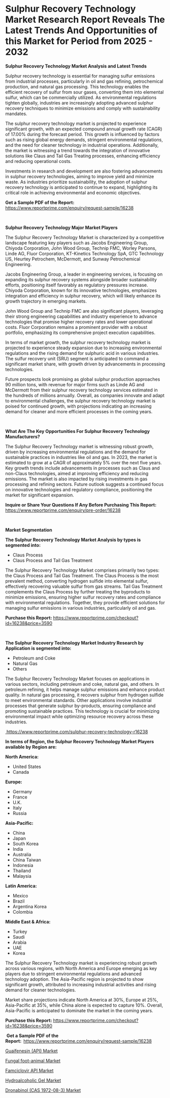<p><h1>Sulphur Recovery Technology Market Research Report Reveals The Latest Trends And Opportunities of this Market for Period from 2025 - 2032</h1></p><p><strong>Sulphur Recovery Technology Market Analysis and Latest Trends</strong></p>
<p><p>Sulphur recovery technology is essential for managing sulfur emissions from industrial processes, particularly in oil and gas refining, petrochemical production, and natural gas processing. This technology enables the efficient recovery of sulfur from sour gases, converting them into elemental sulfur, which can be commercially utilized. As environmental regulations tighten globally, industries are increasingly adopting advanced sulphur recovery techniques to minimize emissions and comply with sustainability mandates.</p><p>The sulphur recovery technology market is projected to experience significant growth, with an expected compound annual growth rate (CAGR) of 17.00% during the forecast period. This growth is influenced by factors such as rising global energy demands, stringent environmental regulations, and the need for cleaner technology in industrial operations. Additionally, the market is witnessing a trend towards the integration of innovative solutions like Claus and Tail Gas Treating processes, enhancing efficiency and reducing operational costs. </p><p>Investments in research and development are also fostering advancements in sulphur recovery technologies, aiming to improve yield and minimize waste. As industries prioritize sustainability, the adoption of sulphur recovery technology is anticipated to continue to expand, highlighting its critical role in achieving environmental and economic objectives.</p></p>
<p><strong>Get a Sample PDF of the Report:&nbsp;</strong> <a href="https://www.reportprime.com/enquiry/request-sample/16238?utm_campaign=120&utm_medium=2&utm_source=Github&utm_content=ia&utm_term=20032025&utm_id=sulphur-recovery-technology">https://www.reportprime.com/enquiry/request-sample/16238</a></p>
<p>&nbsp;</p>
<p><strong>Sulphur Recovery Technology Major Market Players</strong></p>
<p><p>The Sulphur Recovery Technology Market is characterized by a competitive landscape featuring key players such as Jacobs Engineering Group, Chiyoda Corporation, John Wood Group, Technip FMC, Worley Parsons, Linde AG, Fluor Corporation, KT-Kinetics Technology SpA, GTC Technology US, Heurtey Petrochem, McDermott, and Sunway Petrochemical Engineering. </p><p>Jacobs Engineering Group, a leader in engineering services, is focusing on expanding its sulphur recovery systems alongside broader sustainability efforts, positioning itself favorably as regulatory pressures increase. Chiyoda Corporation, known for its innovative technologies, emphasizes integration and efficiency in sulphur recovery, which will likely enhance its growth trajectory in emerging markets. </p><p>John Wood Group and Technip FMC are also significant players, leveraging their strong engineering capabilities and industry experience to advance technologies that promise higher recovery rates and lower operational costs. Fluor Corporation remains a prominent provider with a robust portfolio, emphasizing its comprehensive project execution capabilities.</p><p>In terms of market growth, the sulphur recovery technology market is projected to experience steady expansion due to increasing environmental regulations and the rising demand for sulphuric acid in various industries. The sulfur recovery unit (SRU) segment is anticipated to command a significant market share, with growth driven by advancements in processing technologies.</p><p>Future prospects look promising as global sulphur production approaches 90 million tons, with revenue for major firms such as Linde AG and McDermott from their sulphur recovery technology services estimated in the hundreds of millions annually. Overall, as companies innovate and adapt to environmental challenges, the sulphur recovery technology market is poised for continued growth, with projections indicating an increasing demand for cleaner and more efficient processes in the coming years.</p></p>
<p>&nbsp;</p>
<p><strong>What Are The Key Opportunities For Sulphur Recovery Technology Manufacturers?</strong></p>
<p><p>The Sulphur Recovery Technology market is witnessing robust growth, driven by increasing environmental regulations and the demand for sustainable practices in industries like oil and gas. In 2023, the market is estimated to grow at a CAGR of approximately 5% over the next five years. Key growth trends include advancements in processes such as Claus and non-Claus technologies, aimed at improving efficiency and reducing emissions. The market is also impacted by rising investments in gas processing and refining sectors. Future outlook suggests a continued focus on innovative technologies and regulatory compliance, positioning the market for significant expansion.</p></p>
<p><strong>Inquire or Share Your Questions If Any Before Purchasing This Report:</strong> <a href="https://www.reportprime.com/enquiry/pre-order/16238?utm_campaign=120&utm_medium=2&utm_source=Github&utm_content=ia&utm_term=20032025&utm_id=sulphur-recovery-technology">https://www.reportprime.com/enquiry/pre-order/16238</a></p>
<p>&nbsp;</p>
<p><strong>Market Segmentation</strong></p>
<p><strong>The Sulphur Recovery Technology Market Analysis by types is segmented into:</strong></p>
<p><ul><li>Claus Process</li><li>Claus Process and Tail Gas Treatment</li></ul></p>
<p><p>The Sulphur Recovery Technology Market comprises primarily two types: the Claus Process and Tail Gas Treatment. The Claus Process is the most prevalent method, converting hydrogen sulfide into elemental sulfur, effectively recovering valuable sulfur from gas streams. Tail Gas Treatment complements the Claus Process by further treating the byproducts to minimize emissions, ensuring higher sulfur recovery rates and compliance with environmental regulations. Together, they provide efficient solutions for managing sulfur emissions in various industries, particularly oil and gas.</p></p>
<p><strong>Purchase this Report:&nbsp;</strong><a href="https://www.reportprime.com/checkout?id=16238&price=3590&utm_campaign=120&utm_medium=2&utm_source=Github&utm_content=ia&utm_term=20032025&utm_id=sulphur-recovery-technology">https://www.reportprime.com/checkout?id=16238&price=3590</a></p>
<p>&nbsp;</p>
<p><strong>The Sulphur Recovery Technology Market Industry Research by Application is segmented into:</strong></p>
<p><ul><li>Petroleum and Coke</li><li>Natural Gas</li><li>Others</li></ul></p>
<p><p>The Sulphur Recovery Technology Market focuses on applications in various sectors, including petroleum and coke, natural gas, and others. In petroleum refining, it helps manage sulphur emissions and enhance product quality. In natural gas processing, it recovers sulphur from hydrogen sulfide to meet environmental standards. Other applications involve industrial processes that generate sulphur by-products, ensuring compliance and promoting sustainable practices. This technology is crucial for minimizing environmental impact while optimizing resource recovery across these industries.</p></p>
<p><a href="https://www.reportprime.com/sulphur-recovery-technology-r16238?utm_campaign=120&utm_medium=2&utm_source=Github&utm_content=ia&utm_term=20032025&utm_id=sulphur-recovery-technology">&nbsp;https://www.reportprime.com/sulphur-recovery-technology-r16238</a></p>
<p><strong>In terms of Region, the Sulphur Recovery Technology Market Players available by Region are:</strong></p>
<p>
    <p> <strong> North America: </strong>
        <ul>
            <li>United States</li>
            <li>Canada</li>
        </ul>
        </p> 
    <p> <strong> Europe: </strong>
        <ul>
            <li>Germany</li>
            <li>France</li>
            <li>U.K.</li>
            <li>Italy</li>
            <li>Russia</li>
        </ul>
        </p> 
    <p> <strong> Asia-Pacific: </strong>
        <ul>
            <li>China</li>
            <li>Japan</li>
            <li>South Korea</li>
            <li>India</li>
            <li>Australia</li>
            <li>China Taiwan</li>
            <li>Indonesia</li>
            <li>Thailand</li>
            <li>Malaysia</li>
        </ul>
        </p> 
    <p> <strong> Latin America: </strong>
        <ul>
            <li>Mexico</li>
            <li>Brazil</li>
            <li>Argentina Korea</li>
            <li>Colombia</li>
        </ul>
        </p> 
    <p> <strong> Middle East & Africa: </strong>
        <ul>
            <li>Turkey</li>
            <li>Saudi</li>
            <li>Arabia</li>
            <li>UAE</li>
            <li>Korea</li>
        </ul>
    </p>
    </p>
<p><p>The Sulphur Recovery Technology market is experiencing robust growth across various regions, with North America and Europe emerging as key players due to stringent environmental regulations and advanced technology adoption. The Asia-Pacific region is projected to show significant growth, attributed to increasing industrial activities and rising demand for cleaner technologies. </p><p>Market share projections indicate North America at 30%, Europe at 25%, Asia-Pacific at 35%, while China alone is expected to capture 10%. Overall, Asia-Pacific is anticipated to dominate the market in the coming years.</p></p>
<p><strong>Purchase this Report: </strong><a href="https://www.reportprime.com/checkout?id=16238&price=3590&utm_campaign=120&utm_medium=2&utm_source=Github&utm_content=ia&utm_term=20032025&utm_id=sulphur-recovery-technology">https://www.reportprime.com/checkout?id=16238&price=3590</a></p>
<p>&nbsp;<strong>Get a Sample PDF of the Report:&nbsp;&nbsp;</strong><a href="https://www.reportprime.com/enquiry/request-sample/16238?utm_campaign=120&utm_medium=2&utm_source=Github&utm_content=ia&utm_term=20032025&utm_id=sulphur-recovery-technology">https://www.reportprime.com/enquiry/request-sample/16238</a></p>
<p><strong></strong></p>
<p><p><a href="https://github.com/rigelciara0p/Market-Research-Report-List-1/blob/main/guaifenesin-api-market.md?utm_campaign=120&utm_medium=2&utm_source=Github&utm_content=ia&utm_term=20032025&utm_id=sulphur-recovery-technology">Guaifenesin (API) Market</a></p><p><a href="https://github.com/porstheftyux/Market-Research-Report-List-1/blob/main/fungal-foot-animal-market.md?utm_campaign=120&utm_medium=2&utm_source=Github&utm_content=ia&utm_term=20032025&utm_id=sulphur-recovery-technology">Fungal foot-animal Market</a></p><p><a href="https://github.com/samesdufloiw/Market-Research-Report-List-1/blob/main/famciclovir-api-market.md?utm_campaign=120&utm_medium=2&utm_source=Github&utm_content=ia&utm_term=20032025&utm_id=sulphur-recovery-technology">Famciclovir API Market</a></p><p><a href="https://github.com/lecaneidreks/Market-Research-Report-List-1/blob/main/hydroalcoholic-gel-market.md?utm_campaign=120&utm_medium=2&utm_source=Github&utm_content=ia&utm_term=20032025&utm_id=sulphur-recovery-technology">Hydroalcoholic Gel Market</a></p><p><a href="https://github.com/shadnfamoza/Market-Research-Report-List-1/blob/main/dronabinol-cas-1972-08-3-market.md?utm_campaign=120&utm_medium=2&utm_source=Github&utm_content=ia&utm_term=20032025&utm_id=sulphur-recovery-technology">Dronabinol (CAS 1972-08-3) Market</a></p></p>